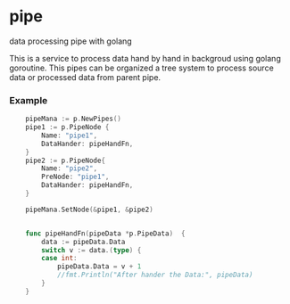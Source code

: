 # pipe
data processing pipe with golang

This is a service to process data hand by hand in backgroud using golang goroutine. This pipes can be organized a tree system to process source data or processed data from parent pipe.

### Example
```go
    pipeMana := p.NewPipes()
	pipe1 := p.PipeNode {
		Name: "pipe1",
		DataHander: pipeHandFn,
	}
	pipe2 := p.PipeNode{
		Name: "pipe2",
		PreNode: "pipe1",
		DataHander: pipeHandFn,
	}

	pipeMana.SetNode(&pipe1, &pipe2)


	func pipeHandFn(pipeData *p.PipeData)  {
    	data := pipeData.Data
    	switch v := data.(type) {
    	case int:
    		pipeData.Data = v + 1
    		//fmt.Println("After hander the Data:", pipeData)
    	}
    }
```